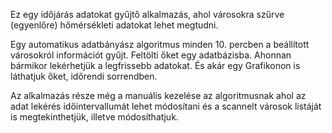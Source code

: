 Ez egy időjárás adatokat gyűjtő alkalmazás, ahol városokra szűrve (egyenlőre) hőmérsékleti adatokat
lehet megtudni.

Egy automatikus adatbányász algoritmus minden 10. percben a beállított városokról információt gyűjt.
Feltölti őket egy adatbázisba. Ahonnan bármikor lekérhetjük a legfrissebb adatokat. És akár egy 
Grafikonon is láthatjuk őket, időrendi sorrendben.

Az alkalmazás része még a manuális kezelése az algoritmusnak ahol az adat lekérés időintervallumát
lehet módosítani és a scannelt városok listáját is megtekinthetjük, illetve módosíthatjuk.
